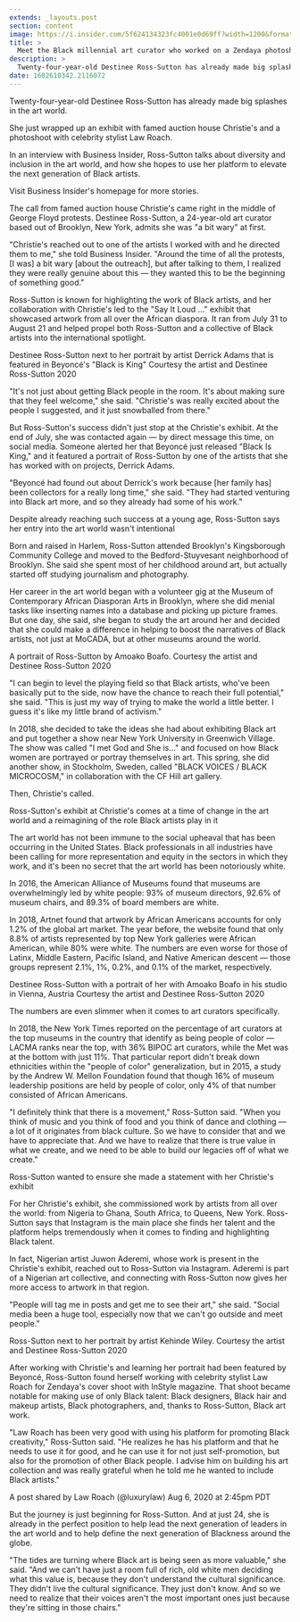 ```yaml
--- 
extends: _layouts.post 
section: content 
image: https://i.insider.com/5f624134323fc4001e0d69ff?width=1200&format=jpeg 
title: > 
  Meet the Black millennial art curator who worked on a Zendaya photoshoot, had her portrait featured in Beyoncé's 'Black Is King,' and was just tapped by auction house Christie's to curate an exhibit 
description: > 
  Twenty-four-year-old Destinee Ross-Sutton has already made big splashes in the art world.Destinee Ross-Sutton, a 24-year-old art curator based out of Brooklyn, New York, admits she was "a bit wary" at first."They had started venturing into Black art more, and so they already had some of his work."That shoot became notable for making use of only Black talent: Black designers, Black hair and makeup artists, Black photographers, and, thanks to Ross-Sutton, Black art work."The tides are turning where Black art is being seen as more valuable," she said. 
date: 1602610342.2116072 
--- 
```

Twenty-four-year-old Destinee Ross-Sutton has already made big splashes in the art world.

She just wrapped up an exhibit with famed auction house Christie's and a photoshoot with celebrity stylist Law Roach.

In an interview with Business Insider, Ross-Sutton talks about diversity and inclusion in the art world, and how she hopes to use her platform to elevate the next generation of Black artists.

Visit Business Insider's homepage for more stories.

The call from famed auction house Christie's came right in the middle of George Floyd protests. Destinee Ross-Sutton, a 24-year-old art curator based out of Brooklyn, New York, admits she was "a bit wary" at first.

"Christie's reached out to one of the artists I worked with and he directed them to me," she told Business Insider. "Around the time of all the protests, [I was] a bit wary [about the outreach], but after talking to them, I realized they were really genuine about this — they wanted this to be the beginning of something good."

Ross-Sutton is known for highlighting the work of Black artists, and her collaboration with Christie's led to the "Say It Loud …" exhibit that showcased artwork from all over the African diaspora. It ran from July 31 to August 21 and helped propel both Ross-Sutton and a collective of Black artists into the international spotlight.

Destinee Ross-Sutton next to her portrait by artist Derrick Adams that is featured in Beyoncé's "Black is King" Courtesy the artist and Destinee Ross-Sutton 2020

"It's not just about getting Black people in the room. It's about making sure that they feel welcome," she said. "Christie's was really excited about the people I suggested, and it just snowballed from there."

But Ross-Sutton's success didn't just stop at the Christie's exhibit. At the end of July, she was contacted again — by direct message this time, on social media. Someone alerted her that Beyoncé just released "Black Is King," and it featured a portrait of Ross-Sutton by one of the artists that she has worked with on projects, Derrick Adams.

"Beyoncé had found out about Derrick's work because [her family has] been collectors for a really long time," she said. "They had started venturing into Black art more, and so they already had some of his work."

Despite already reaching such success at a young age, Ross-Sutton says her entry into the art world wasn't intentional

Born and raised in Harlem, Ross-Sutton attended Brooklyn's Kingsborough Community College and moved to the Bedford-Stuyvesant neighborhood of Brooklyn. She said she spent most of her childhood around art, but actually started off studying journalism and photography.

Her career in the art world began with a volunteer gig at the Museum of Contemporary African Diasporan Arts in Brooklyn, where she did menial tasks like inserting names into a database and picking up picture frames. But one day, she said, she began to study the art around her and decided that she could make a difference in helping to boost the narratives of Black artists, not just at MoCADA, but at other museums around the world.

A portrait of Ross-Sutton by Amoako Boafo. Courtesy the artist and Destinee Ross-Sutton 2020

"I can begin to level the playing field so that Black artists, who've been basically put to the side, now have the chance to reach their full potential," she said. "This is just my way of trying to make the world a little better. I guess it's like my little brand of activism."

In 2018, she decided to take the ideas she had about exhibiting Black art and put together a show near New York University in Greenwich Village. The show was called "I met God and She is..." and focused on how Black women are portrayed or portray themselves in art. This spring, she did another show, in Stockholm, Sweden, called "BLACK VOICES / BLACK MICROCOSM," in collaboration with the CF Hill art gallery.

Then, Christie's called.

Ross-Sutton's exhibit at Christie's comes at a time of change in the art world and a reimagining of the role Black artists play in it

The art world has not been immune to the social upheaval that has been occurring in the United States. Black professionals in all industries have been calling for more representation and equity in the sectors in which they work, and it's been no secret that the art world has been notoriously white.

In 2016, the American Alliance of Museums found that museums are overwhelmingly led by white people: 93% of museum directors, 92.6% of museum chairs, and 89.3% of board members are white.

In 2018, Artnet found that artwork by African Americans accounts for only 1.2% of the global art market. The year before, the website found that only 8.8% of artists represented by top New York galleries were African American, while 80% were white. The numbers are even worse for those of Latinx, Middle Eastern, Pacific Island, and Native American descent — those groups represent 2.1%, 1%, 0.2%, and 0.1% of the market, respectively.

Destinee Ross-Sutton with a portrait of her with Amoako Boafo in his studio in Vienna, Austria Courtesy the artist and Destinee Ross-Sutton 2020

The numbers are even slimmer when it comes to art curators specifically.

In 2018, the New York Times reported on the percentage of art curators at the top museums in the country that identify as being people of color — LACMA ranks near the top, with 36% BIPOC art curators, while the Met was at the bottom with just 11%. That particular report didn't break down ethnicities within the "people of color" generalization, but in 2015, a study by the Andrew W. Mellon Foundation found that though 16% of museum leadership positions are held by people of color, only 4% of that number consisted of African Americans.

"I definitely think that there is a movement," Ross-Sutton said. "When you think of music and you think of food and you think of dance and clothing — a lot of it originates from black culture. So we have to consider that and we have to appreciate that. And we have to realize that there is true value in what we create, and we need to be able to build our legacies off of what we create."

Ross-Sutton wanted to ensure she made a statement with her Christie's exhibit

For her Christie's exhibit, she commissioned work by artists from all over the world: from Nigeria to Ghana, South Africa, to Queens, New York. Ross-Sutton says that Instagram is the main place she finds her talent and the platform helps tremendously when it comes to finding and highlighting Black talent.

In fact, Nigerian artist Juwon Aderemi, whose work is present in the Christie's exhibit, reached out to Ross-Sutton via Instagram. Aderemi is part of a Nigerian art collective, and connecting with Ross-Sutton now gives her more access to artwork in that region.

"People will tag me in posts and get me to see their art," she said. "Social media been a huge tool, especially now that we can't go outside and meet people."

Ross-Sutton next to her portrait by artist Kehinde Wiley. Courtesy the artist and Destinee Ross-Sutton 2020

After working with Christie's and learning her portrait had been featured by Beyoncé, Ross-Sutton found herself working with celebrity stylist Law Roach for Zendaya's cover shoot with InStyle magazine. That shoot became notable for making use of only Black talent: Black designers, Black hair and makeup artists, Black photographers, and, thanks to Ross-Sutton, Black art work.

"Law Roach has been very good with using his platform for promoting Black creativity," Ross-Sutton said. "He realizes he has his platform and that he needs to use it for good, and he can use it for not just self-promotion, but also for the promotion of other Black people. I advise him on building his art collection and was really grateful when he told me he wanted to include Black artists."

A post shared by Law Roach (@luxurylaw) Aug 6, 2020 at 2:45pm PDT

But the journey is just beginning for Ross-Sutton. And at just 24, she is already in the perfect position to help lead the next generation of leaders in the art world and to help define the next generation of Blackness around the globe.

"The tides are turning where Black art is being seen as more valuable," she said. "And we can't have just a room full of rich, old white men deciding what this value is, because they don't understand the cultural significance. They didn't live the cultural significance. They just don't know. And so we need to realize that their voices aren't the most important ones just because they're sitting in those chairs."